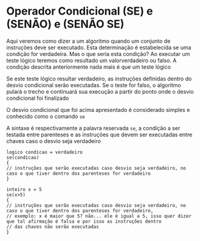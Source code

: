 # Operador Condicional (SE) e (SENÃO) e (SENÃO SE)

Aqui veremos como dizer a um algoritmo quando um conjunto de instruções deve ser executado. Esta determinação é estabelecida se uma condição for verdadeira. Mas o que seria esta condição? Ao executar um teste lógico teremos como resultado um valorverdadeiro ou falso. A condição descrita anteriormente nada mais é que um teste lógico

Se este teste lógico resultar verdadeiro, as instruções definidas dentro do desvio condicional serão executadas. Se o teste for falso, o algoritmo pulará o trecho e continuará sua execução a partir do ponto onde o desvio condicional foi finalizado

O desvio condicional que foi acima apresentado é considerado simples e conhecido como o comando `se`

A sintaxe é respectivamente a palavra reservada `se`, a condição a ser testada entre parenteses e as instruções que devem ser executadas entre chaves caso o desvio seja verdadeiro

```
logico condicao = verdadeiro
se(condicao)
{
// instruções que serão executadas caso desvio seja verdadeiro, no caso o que tiver dentro dos parenteses for verdadeiro
}

inteiro x = 5
se(x>5)
{
// instruções que serão executadas caso desvio seja verdadeiro, no caso o que tiver dentro dos parenteses for verdadeiro,
// exemplo: x é maior que 5? não... ele é igual a 5, isso quer dizer que tal afirmação é falsa e por isso as instruções dentro
// das chaves não serão executadas
}

```
